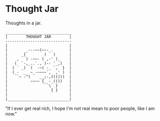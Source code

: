 # Thought Jar

Thoughts in a jar.

    _____________________________
    |        THOUGHT JAR        |
    -----------------------------
    |                           |
    |        _---~~(~~-_.       |
    |      _{        )   )      |
    |    ,   ) -~~- ( ,-' )_    |
    |   (  `-,_..`., )-- '_,)   |
    |  ( ` _)  (  -~( -_ `,  }  |
    |  (_-  _  ~_-~~~~`,  ,' )  |
    |    `~ -^(    __;-,((()))  |
    |          ~~~~ {_ -_(())   |
    |                 `\  }     |
    |                   { }     |
    |                           |
    |___________________________|

"If I ever get real rich, I hope I'm not real mean to poor people, like I am now."
